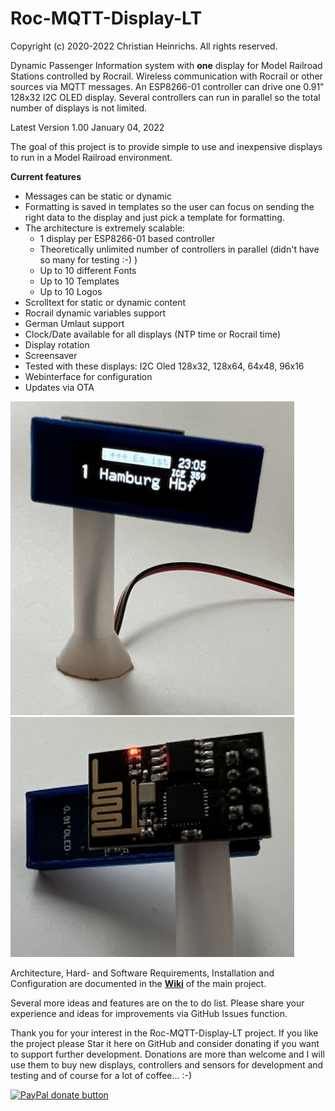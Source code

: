 # Roc-MQTT-Display-LT

Copyright (c) 2020-2022 Christian Heinrichs.
All rights reserved.


Dynamic Passenger Information system with **one** display for Model Railroad Stations controlled by Rocrail.
Wireless communication with Rocrail or other sources via MQTT messages.
An ESP8266-01 controller can drive one 0.91" 128x32 I2C OLED display. 
Several controllers can run in parallel so the total number of displays is not limited.

Latest Version 1.00 
January 04, 2022 

The goal of this project is to provide simple to use and inexpensive displays to run in a Model Railroad environment.

**Current features**  
- Messages can be static or dynamic
- Formatting is saved in templates so the user can focus on sending the right data to the display and just pick a template for formatting.
- The architecture is extremely scalable:
	* 1 display per ESP8266-01 based controller
	* Theoretically unlimited number of controllers in parallel (didn't have so many for testing :-) )
	* Up to 10 different Fonts
	* Up to 10 Templates
	* Up to 10 Logos
- Scrolltext for static or dynamic content
- Rocrail dynamic variables support
- German Umlaut support
- Clock/Date available for all displays (NTP time or Rocrail time)
- Display rotation
- Screensaver
- Tested with these displays: I2C Oled 128x32, 128x64, 64x48, 96x16
- Webinterface for configuration
- Updates via OTA

<img src="doc/ltfront.jpg" width="90%" alt="Trainstation"/>  
<img src="doc/ltback.jpg" width="90%" alt="Trainstation"/>  

Architecture, Hard- and Software Requirements, Installation and Configuration are documented in the [**Wiki**](https://github.com/chrisweather/RocMQTTdisplay/wiki) of the main project.

Several more ideas and features are on the to do list.
Please share your experience and ideas for improvements via GitHub Issues function.

Thank you for your interest in the Roc-MQTT-Display-LT project.
If you like the project please Star it here on GitHub and consider donating if you want to support further development.
Donations are more than welcome and I will use them to buy new displays, controllers and sensors for development and testing and of course for a lot of coffee... :-)

[![PayPal donate button](https://img.shields.io/badge/Donate-PayPal-green.svg)](https://www.paypal.com/donate?hosted_button_id=XC7T2ECBQYNJ2)
